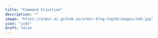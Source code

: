 ```yaml
---
title: "Command Injection"
description: ""
image: "https://armur-ai.github.io/armur-blog-top10/images/cmd.jpg"
icon: "code"
draft: false
---
```



